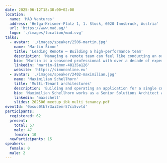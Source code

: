 ```yaml
---
date: 2025-06-12T18:30:00+02:00
location:
  name: 'MAD Ventures'
  address: 'Helga-Krismer-Platz 1, 1. Stock, 6020 Innsbruck, Austria'
  url: 'https://www.mad.ag/'
  logo: './images/location/mad.svg'
talks:
  - avatar: './images/speaker/2506-martin.jpg'
    name: 'Martin Šimon'
    title: 'Leading Remote – Building a high-performance team'
    description: 'Managing a remote team can feel like conducting an orchestra over Microsoft Teams, but it doesn’t have to be chaotic. This talk explores the art of remote leadership, addressing challenges like communication and maintaining motivation, and offering strategies to keep teams connected. With real-world insights and practical tips, you’ll learn how to foster a strong team culture, even from afar. Whether you’re new to remote management or a seasoned pro, you’ll gain actionable advice to turn your team into a well-oiled machine.'
    bio: 'Martin is a seasoned professional with over a decade of experience in the Java ecosystem. He holds a Master’s degree in Applied Informatics from Faculty of Informatics and Statistics on the University of Economics, Prague and has worked in diverse teams across the Czech Republic, Germany, and Austria. Martin began his career in 2012, honing his skills in Java development and architecture design. For the past three years, he has been a Team Lead at onpier GmbH, where he manages a fully remote team and oversees the architecture and development of platform microservices.'
    linkedin: 'martin-šimon-48135a126'
    website: 'https://simononline.eu'
  - avatar: './images/speaker/2402-maximilian.jpg'
    name: 'Maximilian Schellhorn'
    title: 'Multi-Tenant architectures'
    description: 'Building and operating an application for a single customer is relatively easy. But how do you handle thousands of them? In this talk we’ll discuss the fundamentals of multi-tenant Software-as-a-Service (SaaS) architectures. We’ll explore tenant identity, isolation models and how to securely share infrastucture components such as databases or message queues between them. Lastly, we‘ll discuss advanced techniques such as shuffle-sharding and cell-based architectures to improve resiliency.'
    bio: 'Maximilian Schellhorn works as a Senior Solutions Architect at Amazon Web Services. He supports companies with designing well-architected applications and running them in the cloud. Before that he worked for more than 10 years as a Software Engineer & Architect on distributed system design and monolith-to-microservice transformations. His recent work focuses on Serverless (Java), SaaS and Event Driven Architectures.'
    linkedin: 'maxschell'
    slides: 202506_meetup_ibk_multi_tenancy.pdf
eventId: '0osuc0tb7r3ai2emr57ci5vvtd'
participants:
  registered: 62
  present:
    total: 57
    male: 47
    female: 10
  newParticipants: 15
speakers:
  female: 0
  male: 2
---
```

